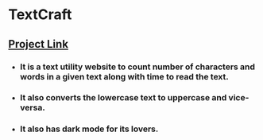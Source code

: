 # TextCraft
## <a href="https://textmanipulator-8c181.web.app/">Project Link</a>
* ### It is a text utility website to count number of characters and words in a given text  along with time to read the text.
* ### It also converts the lowercase text to uppercase and vice-versa.
* ### It also has dark mode for its lovers.
